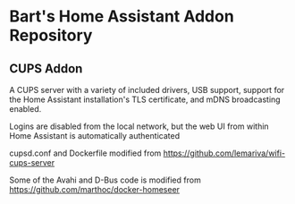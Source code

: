 # Bart's Home Assistant Addon Repository

## CUPS Addon

A CUPS server with a variety of included drivers, USB support, support for the Home Assistant installation's TLS certificate, and mDNS broadcasting enabled.

Logins are disabled from the local network, but the web UI from within Home Assistant is automatically authenticated

cupsd.conf and Dockerfile modified from https://github.com/lemariva/wifi-cups-server

Some of the Avahi and D-Bus code is modified from https://github.com/marthoc/docker-homeseer